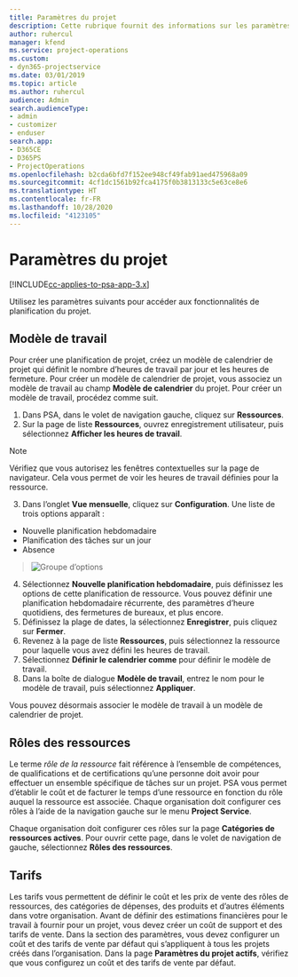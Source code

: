 ```yaml
---
title: Paramètres du projet
description: Cette rubrique fournit des informations sur les paramètres de gestion du projet.
author: ruhercul
manager: kfend
ms.service: project-operations
ms.custom:
- dyn365-projectservice
ms.date: 03/01/2019
ms.topic: article
ms.author: ruhercul
audience: Admin
search.audienceType:
- admin
- customizer
- enduser
search.app:
- D365CE
- D365PS
- ProjectOperations
ms.openlocfilehash: b2cda6bfd7f152ee948cf49fab91aed475968a09
ms.sourcegitcommit: 4cf1dc1561b92fca4175f0b3813133c5e63ce8e6
ms.translationtype: HT
ms.contentlocale: fr-FR
ms.lasthandoff: 10/28/2020
ms.locfileid: "4123105"
---
```

# <a name="project-settings"></a>Paramètres du projet

[!INCLUDE[cc-applies-to-psa-app-3.x](../includes/cc-applies-to-psa-app-3x.md)]

Utilisez les paramètres suivants pour accéder aux fonctionnalités de planification du projet.

## <a name="work-template"></a>Modèle de travail

Pour créer une planification de projet, créez un modèle de calendrier de projet qui définit le nombre d’heures de travail par jour et les heures de fermeture. Pour créer un modèle de calendrier de projet, vous associez un modèle de travail au champ **Modèle de calendrier** du projet. Pour créer un modèle de travail, procédez comme suit.

1. Dans PSA, dans le volet de navigation gauche, cliquez sur **Ressources**. 
2. Sur la page de liste **Ressources**, ouvrez enregistrement utilisateur, puis sélectionnez **Afficher les heures de travail**.

  > [!NOTE]
  > Vérifiez que vous autorisez les fenêtres contextuelles sur la page de navigateur. Cela vous permet de voir les heures de travail définies pour la ressource.
  
3. Dans l’onglet **Vue mensuelle**, cliquez sur **Configuration**. Une liste de trois options apparaît : 

  - Nouvelle planification hebdomadaire
  - Planification des tâches sur un jour
  - Absence

> ![Groupe d’options](media/project-13.png)

4. Sélectionnez **Nouvelle planification hebdomadaire**, puis définissez les options de cette planification de ressource. Vous pouvez définir une planification hebdomadaire récurrente, des paramètres d’heure quotidiens, des fermetures de bureaux, et plus encore.
5. Définissez la plage de dates, la sélectionnez **Enregistrer**, puis cliquez sur **Fermer**. 
6. Revenez à la page de liste **Ressources**, puis sélectionnez la ressource pour laquelle vous avez défini les heures de travail. 
7. Sélectionnez **Définir le calendrier comme** pour définir le modèle de travail. 
8. Dans la boîte de dialogue **Modèle de travail**, entrez le nom pour le modèle de travail, puis sélectionnez **Appliquer**. 

Vous pouvez désormais associer le modèle de travail à un modèle de calendrier de projet.

## <a name="resource-roles"></a>Rôles des ressources

Le terme *rôle de la ressource* fait référence à l’ensemble de compétences, de qualifications et de certifications qu’une personne doit avoir pour effectuer un ensemble spécifique de tâches sur un projet. PSA vous permet d’établir le coût et de facturer le temps d’une ressource en fonction du rôle auquel la ressource est associée. Chaque organisation doit configurer ces rôles à l’aide de la navigation gauche sur le menu **Project Service**.

Chaque organisation doit configurer ces rôles sur la page **Catégories de ressources actives**. Pour ouvrir cette page, dans le volet de navigation de gauche, sélectionnez **Rôles des ressources**.

## <a name="price-lists"></a>Tarifs

Les tarifs vous permettent de définir le coût et les prix de vente des rôles de ressources, des catégories de dépenses, des produits et d’autres éléments dans votre organisation. Avant de définir des estimations financières pour le travail à fournir pour un projet, vous devez créer un coût de support et des tarifs de vente. Dans la section des paramètres, vous devez configurer un coût et des tarifs de vente par défaut qui s’appliquent à tous les projets créés dans l’organisation. Dans la page **Paramètres du projet actifs**, vérifiez que vous configurez un coût et des tarifs de vente par défaut.
